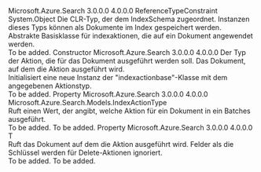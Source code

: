 <Type Name="IndexActionBase&lt;T&gt;" FullName="Microsoft.Azure.Search.Models.IndexActionBase&lt;T&gt;">
  <TypeSignature Language="C#" Value="public abstract class IndexActionBase&lt;T&gt; where T : class" />
  <TypeSignature Language="ILAsm" Value=".class public auto ansi abstract beforefieldinit IndexActionBase`1&lt;class T&gt; extends System.Object" />
  <TypeSignature Language="DocId" Value="T:Microsoft.Azure.Search.Models.IndexActionBase`1" />
  <TypeSignature Language="VB.NET" Value="Public MustInherit Class IndexActionBase(Of T)" />
  <TypeSignature Language="F#" Value="type IndexActionBase&lt;'T (requires 'T : null)&gt; = class" />
  <AssemblyInfo>
    <AssemblyName>Microsoft.Azure.Search</AssemblyName>
    <AssemblyVersion>3.0.0.0</AssemblyVersion>
    <AssemblyVersion>4.0.0.0</AssemblyVersion>
  </AssemblyInfo>
  <TypeParameters>
    <TypeParameter Name="T">
      <Constraints>
        <ParameterAttribute>ReferenceTypeConstraint</ParameterAttribute>
      </Constraints>
    </TypeParameter>
  </TypeParameters>
  <Base>
    <BaseTypeName>System.Object</BaseTypeName>
  </Base>
  <Interfaces />
  <Docs>
    <typeparam name="T">
            Die CLR-Typ, der dem IndexSchema zugeordnet. Instanzen dieses Typs können als Dokumente im Index gespeichert werden.
            </typeparam>
    <summary>
            Abstrakte Basisklasse für indexaktionen, die auf ein Dokument angewendet werden.
            </summary>
    <remarks>To be added.</remarks>
  </Docs>
  <Members>
    <Member MemberName=".ctor">
      <MemberSignature Language="C#" Value="protected IndexActionBase (Microsoft.Azure.Search.Models.IndexActionType actionType, T document);" />
      <MemberSignature Language="ILAsm" Value=".method familyhidebysig specialname rtspecialname instance void .ctor(valuetype Microsoft.Azure.Search.Models.IndexActionType actionType, !T document) cil managed" />
      <MemberSignature Language="DocId" Value="M:Microsoft.Azure.Search.Models.IndexActionBase`1.#ctor(Microsoft.Azure.Search.Models.IndexActionType,`0)" />
      <MemberSignature Language="VB.NET" Value="Protected Sub New (actionType As IndexActionType, document As T)" />
      <MemberSignature Language="F#" Value="new Microsoft.Azure.Search.Models.IndexActionBase&lt;'T (requires 'T : null)&gt; : Microsoft.Azure.Search.Models.IndexActionType * 'T -&gt; Microsoft.Azure.Search.Models.IndexActionBase&lt;'T (requires 'T : null)&gt;" Usage="new Microsoft.Azure.Search.Models.IndexActionBase&lt;'T (requires 'T : null)&gt; (actionType, document)" />
      <MemberType>Constructor</MemberType>
      <AssemblyInfo>
        <AssemblyName>Microsoft.Azure.Search</AssemblyName>
        <AssemblyVersion>3.0.0.0</AssemblyVersion>
        <AssemblyVersion>4.0.0.0</AssemblyVersion>
      </AssemblyInfo>
      <Parameters>
        <Parameter Name="actionType" Type="Microsoft.Azure.Search.Models.IndexActionType" />
        <Parameter Name="document" Type="T" />
      </Parameters>
      <Docs>
        <param name="actionType">Der Typ der Aktion, die für das Dokument ausgeführt werden soll.</param>
        <param name="document">Das Dokument, auf dem die Aktion ausgeführt wird.</param>
        <summary>
            Initialisiert eine neue Instanz der "indexactionbase"-Klasse mit dem angegebenen Aktionstyp.
            </summary>
        <remarks>To be added.</remarks>
      </Docs>
    </Member>
    <Member MemberName="ActionType">
      <MemberSignature Language="C#" Value="public Microsoft.Azure.Search.Models.IndexActionType ActionType { get; }" />
      <MemberSignature Language="ILAsm" Value=".property instance valuetype Microsoft.Azure.Search.Models.IndexActionType ActionType" />
      <MemberSignature Language="DocId" Value="P:Microsoft.Azure.Search.Models.IndexActionBase`1.ActionType" />
      <MemberSignature Language="VB.NET" Value="Public ReadOnly Property ActionType As IndexActionType" />
      <MemberSignature Language="F#" Value="member this.ActionType : Microsoft.Azure.Search.Models.IndexActionType" Usage="Microsoft.Azure.Search.Models.IndexActionBase&lt;'T (requires 'T : null)&gt;.ActionType" />
      <MemberType>Property</MemberType>
      <AssemblyInfo>
        <AssemblyName>Microsoft.Azure.Search</AssemblyName>
        <AssemblyVersion>3.0.0.0</AssemblyVersion>
        <AssemblyVersion>4.0.0.0</AssemblyVersion>
      </AssemblyInfo>
      <ReturnValue>
        <ReturnType>Microsoft.Azure.Search.Models.IndexActionType</ReturnType>
      </ReturnValue>
      <Docs>
        <summary>
            Ruft einen Wert, der angibt, welche Aktion für ein Dokument in ein Batches ausgeführt.
            </summary>
        <value>To be added.</value>
        <remarks>To be added.</remarks>
      </Docs>
    </Member>
    <Member MemberName="Document">
      <MemberSignature Language="C#" Value="public T Document { get; }" />
      <MemberSignature Language="ILAsm" Value=".property instance !T Document" />
      <MemberSignature Language="DocId" Value="P:Microsoft.Azure.Search.Models.IndexActionBase`1.Document" />
      <MemberSignature Language="VB.NET" Value="Public ReadOnly Property Document As T" />
      <MemberSignature Language="F#" Value="member this.Document : 'T" Usage="Microsoft.Azure.Search.Models.IndexActionBase&lt;'T (requires 'T : null)&gt;.Document" />
      <MemberType>Property</MemberType>
      <AssemblyInfo>
        <AssemblyName>Microsoft.Azure.Search</AssemblyName>
        <AssemblyVersion>3.0.0.0</AssemblyVersion>
        <AssemblyVersion>4.0.0.0</AssemblyVersion>
      </AssemblyInfo>
      <ReturnValue>
        <ReturnType>T</ReturnType>
      </ReturnValue>
      <Docs>
        <summary>
            Ruft das Dokument auf dem die Aktion ausgeführt wird. Felder als die Schlüssel werden für Delete-Aktionen ignoriert.
            </summary>
        <value>To be added.</value>
        <remarks>To be added.</remarks>
      </Docs>
    </Member>
  </Members>
</Type>